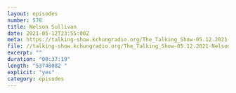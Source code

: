 ```yaml
---
layout: episodes
number: 578
title: Nelson Sullivan
date: 2021-05-12T23:55:00Z
meta: https://talking-show.kchungradio.org/The_Talking_Show-05.12.2021-Nelson_Sullivan.mp3
file: //talking-show.kchungradio.org/The_Talking_Show-05.12.2021-Nelson_Sullivan.mp3
excerpt: ""
duration: "00:37:19"
length: "53748082 "
explicit: "yes"
category: episodes
---
```


